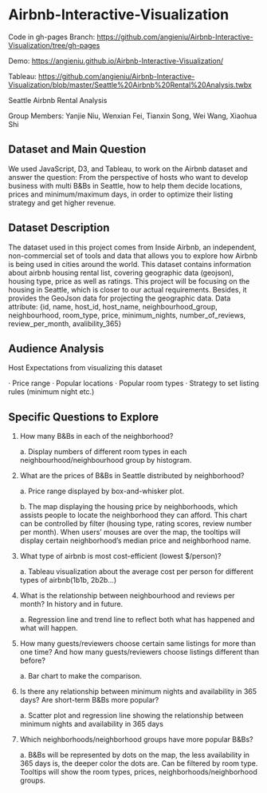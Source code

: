 # Airbnb-Interactive-Visualization
Code in gh-pages Branch: https://github.com/angieniu/Airbnb-Interactive-Visualization/tree/gh-pages

Demo: https://angieniu.github.io/Airbnb-Interactive-Visualization/

Tableau: https://github.com/angieniu/Airbnb-Interactive-Visualization/blob/master/Seattle%20Airbnb%20Rental%20Analysis.twbx

Seattle Airbnb Rental Analysis

Group Members: Yanjie Niu, Wenxian Fei, Tianxin Song, Wei Wang, Xiaohua Shi

## Dataset and Main Question
We used JavaScript, D3, and Tableau, to work on the Airbnb dataset and answer the question:
From the perspective of hosts who want to develop business with multi B&Bs in Seattle, how to help them decide locations, prices and minimum/maximum days, in order to optimize their listing strategy and get higher revenue.

## Dataset Description
The dataset used in this project comes from Inside Airbnb, an independent, non-commercial set of tools and data that allows you to explore how Airbnb is being used in cities around the world. This dataset contains information about airbnb housing rental list, covering geographic data (geojson), housing type, price as well as ratings.
This project will be focusing on the housing in Seattle, which is closer to our actual
requirements. Besides, it provides the GeoJson data for projecting the geographic data.
Data attribute: {id, name, host_id, host_name, neighbourhood_group, neighbourhood,
room_type, price, minimum_nights, number_of_reviews, review_per_month,
avalibility_365}

## Audience Analysis
  Host Expectations from visualizing this dataset
  
· Price range
· Popular locations
· Popular room types
· Strategy to set listing rules (minimum night etc.)

## Specific Questions to Explore
1. How many B&Bs in each of the neighborhood?

   a. Display numbers of different room types in each neighbourhood/neighbourhood group by histogram.
   
2. What are the prices of B&Bs in Seattle distributed by neighborhood?

   a. Price range displayed by box-and-whisker plot.
   
   b. The map displaying the housing price by neighborhoods, which assists people to locate the neighborhood they can afford. This chart       can be controlled by filter (housing type, rating scores, review number per month). When users’ mouses are over the map, the tooltips will display certain neighborhood’s median price and neighborhood name.
      
3. What type of airbnb is most cost-efficient (lowest $/person)?

   a. Tableau visualization about the average cost per person for different types of airbnb(1b1b, 2b2b…)
   
4. What is the relationship between neighbourhood and reviews per month? In history and in future.

   a. Regression line and trend line to reflect both what has happened and what will happen.
   
5. How many guests/reviewers choose certain same listings for more than one time? And how many guests/reviewers choose listings 
   different than before?
   
   a. Bar chart to make the comparison.
   
6. Is there any relationship between minimum nights and availability in 365 days? Are short-term B&Bs more popular?

   a. Scatter plot and regression line showing the relationship between minimum nights and availability in 365 days
   
7. Which neighborhoods/neighborhood groups have more popular B&Bs?

   a. B&Bs will be represented by dots on the map, the less availability in 365 days is, the deeper color the dots are. Can be filtered       by room type. Tooltips will show the room types, prices, neighborhoods/neighborhood groups.
